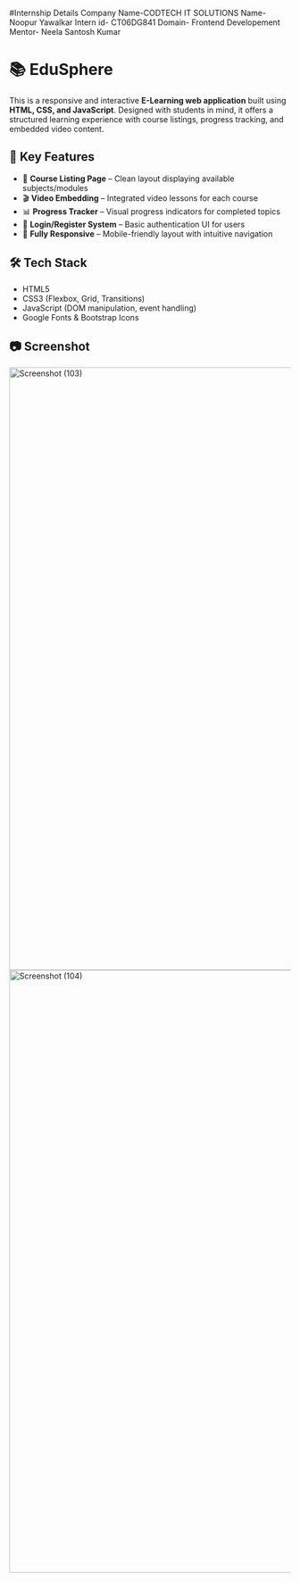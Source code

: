#Internship Details Company Name-CODTECH IT SOLUTIONS Name- Noopur Yawalkar Intern id- CT06DG841 Domain- Frontend Developement Mentor- Neela Santosh Kumar

# 📚 EduSphere

This is a responsive and interactive **E-Learning web application** built using **HTML, CSS, and JavaScript**. Designed with students in mind, it offers a structured learning experience with course listings, progress tracking, and embedded video content.

## 🎯 Key Features

* 📖 **Course Listing Page** – Clean layout displaying available subjects/modules
* 🎬 **Video Embedding** – Integrated video lessons for each course
* 📊 **Progress Tracker** – Visual progress indicators for completed topics
* 🔐 **Login/Register System** – Basic authentication UI for users
* 📱 **Fully Responsive** – Mobile-friendly layout with intuitive navigation

## 🛠️ Tech Stack

* HTML5
* CSS3 (Flexbox, Grid, Transitions)
* JavaScript (DOM manipulation, event handling)
* Google Fonts & Bootstrap Icons


## 📷 Screenshot

<img width="1920" height="1080" alt="Screenshot (103)" src="https://github.com/user-attachments/assets/87b107e1-7dcd-4472-8612-97f50ab1189d" />
<img width="1920" height="1080" alt="Screenshot (104)" src="https://github.com/user-attachments/assets/0023d3b3-74c1-4c9a-a22f-8be6bef6d514" />
